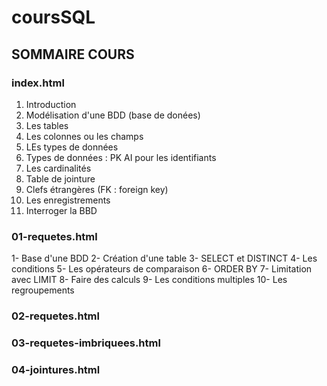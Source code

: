 # coursSQL

## SOMMAIRE COURS

### index.html
1. Introduction
2. Modélisation d'une BDD (base de donées)
3. Les tables
4. Les colonnes ou les champs
5. LEs types de données
6. Types de données : PK AI pour les identifiants
7. Les cardinalités
8. Table de jointure
9. Clefs étrangères (FK : foreign key)
10. Les enregistrements
11. Interroger la BBD  

### 01-requetes.html
1- Base d'une BDD
2- Création d'une table
3- SELECT et DISTINCT
4- Les conditions
5- Les opérateurs de comparaison
6- ORDER BY
7- Limitation avec LIMIT
8- Faire des calculs
9- Les conditions multiples
10- Les regroupements

### 02-requetes.html
### 03-requetes-imbriquees.html
### 04-jointures.html

